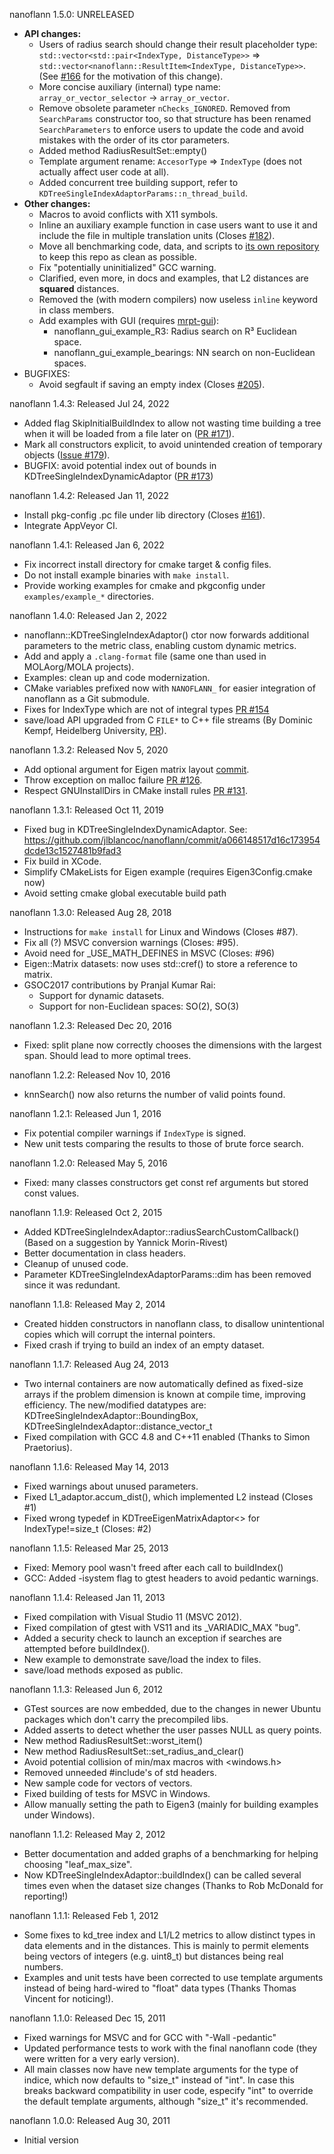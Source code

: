 nanoflann 1.5.0: UNRELEASED
 * **API changes:**
   - Users of radius search should change their result placeholder type:
   `std::vector<std::pair<IndexType, DistanceType>>` => `std::vector<nanoflann::ResultItem<IndexType, DistanceType>>`. (See [#166](https://github.com/jlblancoc/nanoflann/issues/166) for the motivation of this change).
   - More concise auxiliary (internal) type name:
     `array_or_vector_selector` -> `array_or_vector`.
   - Remove obsolete parameter `nChecks_IGNORED`. Removed from `SearchParams`
     constructor too, so that structure has been renamed `SearchParameters` to
     enforce users to update the code and avoid mistakes with the order of its
     ctor parameters.
   - Added method RadiusResultSet::empty()
   - Template argument rename: `AccesorType` => `IndexType` (does not actually affect user code at all).
   - Added concurrent tree building support, refer to `KDTreeSingleIndexAdaptorParams::n_thread_build`.
 * **Other changes:**
   - Macros to avoid conflicts with X11 symbols.
   - Inline an auxiliary example function in case users want to use it and
    include the file in multiple translation units (Closes [#182](https://github.com/jlblancoc/nanoflann/issues/182)).
   - Move all benchmarking code, data, and scripts to [its own repository](https://github.com/MRPT/nanoflann-benchmark) to keep this repo as clean as possible.
   - Fix "potentially uninitialized" GCC warning.
   - Clarified, even more, in docs and examples, that L2 distances are **squared** distances.
   - Removed the (with modern compilers) now useless `inline` keyword in class members.
   - Add examples with GUI (requires [mrpt-gui](https://docs.mrpt.org/reference/latest/group_mrpt_gui_grp.html)):
     - nanoflann_gui_example_R3: Radius search on R³ Euclidean space.
     - nanoflann_gui_example_bearings: NN search on non-Euclidean spaces.
 * BUGFIXES:
     - Avoid segfault if saving an empty index (Closes [#205](https://github.com/jlblancoc/nanoflann/issues/205)).

nanoflann 1.4.3: Released Jul 24, 2022
 * Added flag SkipInitialBuildIndex to allow not wasting time building a tree when it will be loaded from a file later on ([PR #171](https://github.com/jlblancoc/nanoflann/pull/171)).
 * Mark all constructors explicit, to avoid unintended creation of temporary objects ([Issue #179](https://github.com/jlblancoc/nanoflann/issues/179)).
 * BUGFIX: avoid potential index out of bounds in KDTreeSingleIndexDynamicAdaptor ([PR #173](https://github.com/jlblancoc/nanoflann/pull/173))

nanoflann 1.4.2: Released Jan 11, 2022
 * Install pkg-config .pc file under lib directory (Closes [#161](https://github.com/jlblancoc/nanoflann/issues/161)).
 * Integrate AppVeyor CI.

nanoflann 1.4.1: Released Jan 6, 2022
  * Fix incorrect install directory for cmake target & config files.
  * Do not install example binaries with `make install`.
  * Provide working examples for cmake and pkgconfig under `examples/example_*` directories.

nanoflann 1.4.0: Released Jan 2, 2022
  * nanoflann::KDTreeSingleIndexAdaptor() ctor now forwards additional parameters to the metric class, enabling custom dynamic metrics.
  * Add and apply a `.clang-format` file (same one than used in MOLAorg/MOLA projects).
  * Examples: clean up and code modernization.
  * CMake variables prefixed now with `NANOFLANN_` for easier integration of nanoflann as a Git submodule.
  * Fixes for IndexType which are not of integral types [PR #154](https://github.com/jlblancoc/nanoflann/pull/154)
  * save/load API upgraded from C `FILE*` to C++ file streams (By Dominic Kempf, Heidelberg University, [PR](https://github.com/jlblancoc/nanoflann/pull/157)).

nanoflann 1.3.2: Released Nov 5, 2020
  * Add optional argument for Eigen matrix layout [commit](https://github.com/jlblancoc/nanoflann/commit/40fa96badcfc4b1a2df38b40b8a368cf5521ace4).
  * Throw exception on malloc failure [PR #126](https://github.com/jlblancoc/nanoflann/pull/126).
  * Respect GNUInstallDirs in CMake install rules [PR #131](https://github.com/jlblancoc/nanoflann/pull/131).

nanoflann 1.3.1: Released Oct 11, 2019
  * Fixed bug in KDTreeSingleIndexDynamicAdaptor. See: https://github.com/jlblancoc/nanoflann/commit/a066148517d16c173954dcde13c1527481b9fad3
  * Fix build in XCode.
  * Simplify CMakeLists for Eigen example (requires Eigen3Config.cmake now)
  * Avoid setting cmake global executable build path

nanoflann 1.3.0: Released Aug 28, 2018
  * Instructions for `make install` for Linux and Windows (Closes #87).
  * Fix all (?) MSVC conversion warnings (Closes: #95).
  * Avoid need for _USE_MATH_DEFINES in MSVC (Closes: #96)
  * Eigen::Matrix datasets: now uses std::cref() to store a reference to matrix.
  * GSOC2017 contributions by Pranjal Kumar Rai:
    * Support for dynamic datasets.
    * Support for non-Euclidean spaces: SO(2), SO(3)

nanoflann 1.2.3: Released Dec 20, 2016
  * Fixed: split plane now correctly chooses the dimensions with the largest span.
    Should lead to more optimal trees.

nanoflann 1.2.2: Released Nov 10, 2016
  * knnSearch() now also returns the number of valid points found.

nanoflann 1.2.1: Released Jun 1, 2016
  * Fix potential compiler warnings if `IndexType` is signed.
  * New unit tests comparing the results to those of brute force search.

nanoflann 1.2.0: Released May 5, 2016
  * Fixed: many classes constructors get const ref arguments but stored const values.

nanoflann 1.1.9: Released Oct 2, 2015
  * Added KDTreeSingleIndexAdaptor::radiusSearchCustomCallback() (Based on a suggestion by Yannick Morin-Rivest)
  * Better documentation in class headers.
  * Cleanup of unused code.
  * Parameter KDTreeSingleIndexAdaptorParams::dim has been removed since it was redundant.

nanoflann 1.1.8: Released May 2, 2014
  * Created hidden constructors in nanoflann class, to disallow unintentional copies which will corrupt
    the internal pointers.
  * Fixed crash if trying to build an index of an empty dataset.

nanoflann 1.1.7: Released Aug 24, 2013
  * Two internal containers are now automatically defined as fixed-size arrays if the
    problem dimension is known at compile time, improving efficiency.
    The new/modified datatypes are: KDTreeSingleIndexAdaptor::BoundingBox, KDTreeSingleIndexAdaptor::distance_vector_t
  * Fixed compilation with GCC 4.8 and C++11 enabled (Thanks to Simon Praetorius).

nanoflann 1.1.6: Released May 14, 2013
  * Fixed warnings about unused parameters.
  * Fixed L1_adaptor.accum_dist(), which implemented L2 instead (Closes #1)
  * Fixed wrong typedef in KDTreeEigenMatrixAdaptor<> for IndexType!=size_t (Closes: #2)

nanoflann 1.1.5: Released Mar 25, 2013
  * Fixed: Memory pool wasn't freed after each call to buildIndex()
  * GCC: Added -isystem flag to gtest headers to avoid pedantic warnings.

nanoflann 1.1.4: Released Jan 11, 2013
  * Fixed compilation with Visual Studio 11 (MSVC 2012).
  * Fixed compilation of gtest with VS11 and its _VARIADIC_MAX "bug".
  * Added a security check to launch an exception if searches are attempted before buildIndex().
  * New example to demonstrate save/load the index to files.
  * save/load methods exposed as public.

nanoflann 1.1.3: Released Jun 6, 2012
  * GTest sources are now embedded, due to the changes in newer Ubuntu packages which don't carry the precompiled libs.
  * Added asserts to detect whether the user passes NULL as query points.
  * New method RadiusResultSet::worst_item()
  * New method RadiusResultSet::set_radius_and_clear()
  * Avoid potential collision of min/max macros with <windows.h>
  * Removed unneeded #include's of std headers.
  * New sample code for vectors of vectors.
  * Fixed building of tests for MSVC in Windows.
  * Allow manually setting the path to Eigen3 (mainly for building examples under Windows).

nanoflann 1.1.2: Released May 2, 2012
  * Better documentation and added graphs of a benchmarking for helping choosing "leaf_max_size".
  * Now KDTreeSingleIndexAdaptor::buildIndex() can be called several times
     even when the dataset size changes (Thanks to Rob McDonald for reporting!)

nanoflann 1.1.1: Released Feb 1, 2012
  * Some fixes to kd_tree index and L1/L2 metrics to allow distinct types
     in data elements and in the distances. This is mainly to permit elements
	 being vectors of integers (e.g. uint8_t) but distances being real numbers.
  * Examples and unit tests have been corrected to use template arguments
     instead of being hard-wired to "float" data types (Thanks Thomas Vincent
	 for noticing!).

nanoflann 1.1.0: Released Dec 15, 2011
  * Fixed warnings for MSVC and for GCC with "-Wall -pedantic"
  * Updated performance tests to work with the final nanoflann code (they were
     written for a very early version).
  * All main classes now have new template arguments for the type of indice,
     which now defaults to "size_t" instead of "int". In case this breaks
     backward compatibility in user code, especify "int" to override the default
     template arguments, although "size_t" it's recommended.

nanoflann 1.0.0: Released Aug 30, 2011
  * Initial version
